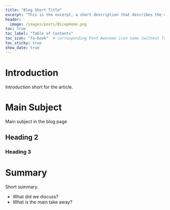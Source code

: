 ```yaml
---
title: "Blog Short Title"
excerpt: "This is the excerpt, a short description that describes the content of this post."
header:
  image: /images/posts/BicepHome.png
toc: true
toc_label: "Table of Contents"
toc_icon: "fa-book"  # corresponding Font Awesome icon name (without fa prefix)
toc_sticky: true
show_date: true
---
```


<!-- Cheat Sheet -->
<!-- 
```text
 Text block only
```
 -->

<!-- 
<p align="center">
<img src="/images/image.EXTENSION?raw=true" alt="DevSecOps on Azure - part10"/>
</p> 
-->

# Introduction

Introduction short for the article.


# Main Subject

Main subject in the blog page

## Heading 2

### Heading 3

# Summary

Short summary.
- What did we discuss?
- What is the main take away?
